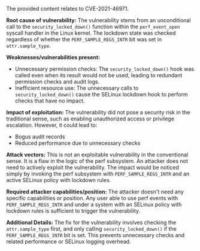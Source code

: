 The provided content relates to CVE-2021-46971.

**Root cause of vulnerability:**
The vulnerability stems from an unconditional call to the `security_locked_down()` function within the `perf_event_open` syscall handler in the Linux kernel. The lockdown state was checked regardless of whether the `PERF_SAMPLE_REGS_INTR` bit was set in `attr.sample_type`.

**Weaknesses/vulnerabilities present:**
- Unnecessary permission checks: The `security_locked_down()` hook was called even when its result would not be used, leading to redundant permission checks and audit logs.
- Inefficient resource use: The unnecessary calls to `security_locked_down()` cause the SELinux lockdown hook to perform checks that have no impact.

**Impact of exploitation:**
The vulnerability did not pose a security risk in the traditional sense, such as enabling unauthorized access or privilege escalation. However, it could lead to:
- Bogus audit records
- Reduced performance due to unnecessary checks

**Attack vectors:**
This is not an exploitable vulnerability in the conventional sense. It is a flaw in the logic of the perf subsystem. An attacker does not need to actively exploit the vulnerability. The impact would be noticed simply by invoking the perf subsystem with `PERF_SAMPLE_REGS_INTR` and an active SELinux policy with lockdown rules.

**Required attacker capabilities/position:**
The attacker doesn't need any specific capabilities or position. Any user able to use perf events with `PERF_SAMPLE_REGS_INTR` and under a system with an SELinux policy with lockdown rules is sufficient to trigger the vulnerability.

**Additional Details:**
The fix for the vulnerability involves checking the `attr.sample_type` first, and only calling `security_locked_down()` if the `PERF_SAMPLE_REGS_INTR` bit is set. This prevents unnecessary checks and related performance or SELinux logging overhead.